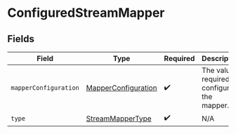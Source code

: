 # ConfiguredStreamMapper


## Fields

| Field                                                             | Type                                                              | Required                                                          | Description                                                       |
| ----------------------------------------------------------------- | ----------------------------------------------------------------- | ----------------------------------------------------------------- | ----------------------------------------------------------------- |
| `mapperConfiguration`                                             | [MapperConfiguration](../../models/shared/MapperConfiguration.md) | :heavy_check_mark:                                                | The values required to configure the mapper.                      |
| `type`                                                            | [StreamMapperType](../../models/shared/StreamMapperType.md)       | :heavy_check_mark:                                                | N/A                                                               |